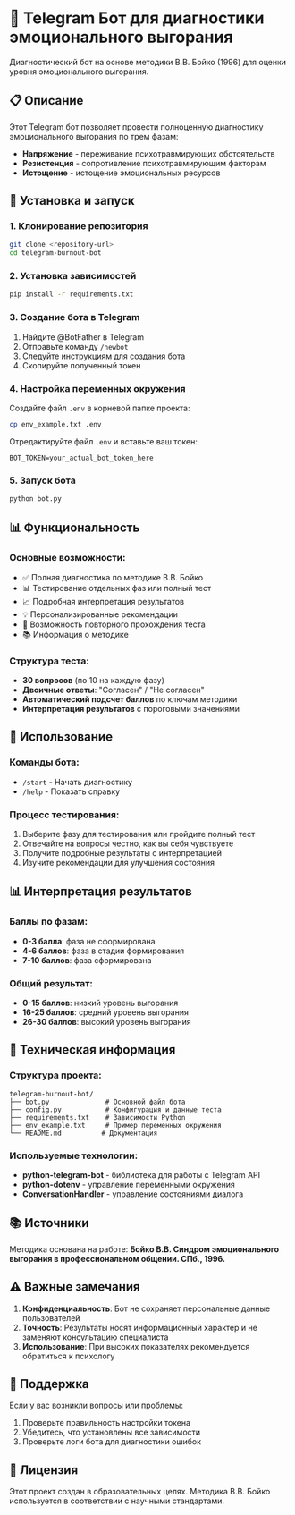 # 🤖 Telegram Бот для диагностики эмоционального выгорания

Диагностический бот на основе методики В.В. Бойко (1996) для оценки уровня эмоционального выгорания.

## 📋 Описание

Этот Telegram бот позволяет провести полноценную диагностику эмоционального выгорания по трем фазам:

- **Напряжение** - переживание психотравмирующих обстоятельств
- **Резистенция** - сопротивление психотравмирующим факторам  
- **Истощение** - истощение эмоциональных ресурсов

## 🚀 Установка и запуск

### 1. Клонирование репозитория
```bash
git clone <repository-url>
cd telegram-burnout-bot
```

### 2. Установка зависимостей
```bash
pip install -r requirements.txt
```

### 3. Создание бота в Telegram
1. Найдите @BotFather в Telegram
2. Отправьте команду `/newbot`
3. Следуйте инструкциям для создания бота
4. Скопируйте полученный токен

### 4. Настройка переменных окружения
Создайте файл `.env` в корневой папке проекта:
```bash
cp env_example.txt .env
```

Отредактируйте файл `.env` и вставьте ваш токен:
```
BOT_TOKEN=your_actual_bot_token_here
```

### 5. Запуск бота
```bash
python bot.py
```

## 📊 Функциональность

### Основные возможности:
- ✅ Полная диагностика по методике В.В. Бойко
- 📊 Тестирование отдельных фаз или полный тест
- 📈 Подробная интерпретация результатов
- 💡 Персонализированные рекомендации
- 🔄 Возможность повторного прохождения теста
- 📚 Информация о методике

### Структура теста:
- **30 вопросов** (по 10 на каждую фазу)
- **Двоичные ответы**: "Согласен" / "Не согласен"
- **Автоматический подсчет баллов** по ключам методики
- **Интерпретация результатов** с пороговыми значениями

## 🎯 Использование

### Команды бота:
- `/start` - Начать диагностику
- `/help` - Показать справку

### Процесс тестирования:
1. Выберите фазу для тестирования или пройдите полный тест
2. Отвечайте на вопросы честно, как вы себя чувствуете
3. Получите подробные результаты с интерпретацией
4. Изучите рекомендации для улучшения состояния

## 📊 Интерпретация результатов

### Баллы по фазам:
- **0-3 балла**: фаза не сформирована
- **4-6 баллов**: фаза в стадии формирования
- **7-10 баллов**: фаза сформирована

### Общий результат:
- **0-15 баллов**: низкий уровень выгорания
- **16-25 баллов**: средний уровень выгорания
- **26-30 баллов**: высокий уровень выгорания

## 🔧 Техническая информация

### Структура проекта:
```
telegram-burnout-bot/
├── bot.py              # Основной файл бота
├── config.py           # Конфигурация и данные теста
├── requirements.txt    # Зависимости Python
├── env_example.txt     # Пример переменных окружения
└── README.md          # Документация
```

### Используемые технологии:
- **python-telegram-bot** - библиотека для работы с Telegram API
- **python-dotenv** - управление переменными окружения
- **ConversationHandler** - управление состояниями диалога

## 📚 Источники

Методика основана на работе:
**Бойко В.В. Синдром эмоционального выгорания в профессиональном общении. СПб., 1996.**

## ⚠️ Важные замечания

1. **Конфиденциальность**: Бот не сохраняет персональные данные пользователей
2. **Точность**: Результаты носят информационный характер и не заменяют консультацию специалиста
3. **Использование**: При высоких показателях рекомендуется обратиться к психологу

## 🤝 Поддержка

Если у вас возникли вопросы или проблемы:
1. Проверьте правильность настройки токена
2. Убедитесь, что установлены все зависимости
3. Проверьте логи бота для диагностики ошибок

## 📄 Лицензия

Этот проект создан в образовательных целях. Методика В.В. Бойко используется в соответствии с научными стандартами. 